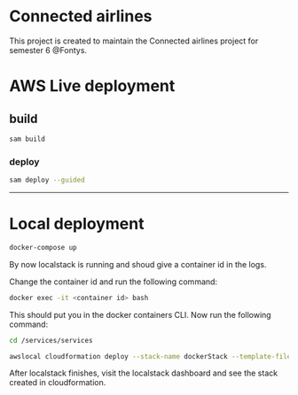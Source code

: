 # Connected airlines

This project is created to maintain the Connected airlines project for semester 6 @Fontys.


# AWS Live deployment

## build

```bash
sam build
```

### deploy

```bash
sam deploy --guided
```

---

# Local deployment

```bash
docker-compose up
```

By now localstack is running and shoud give a container id in the logs.

Change the container id and run the following command:

```bash
docker exec -it <container id> bash
```

This should put you in the docker containers CLI. Now run the following command:

```bash
cd /services/services

awslocal cloudformation deploy --stack-name dockerStack --template-file "template.yaml"
```

After localstack finishes, visit the localstack dashboard and see the stack created in cloudformation. 
